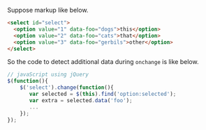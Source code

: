 Suppose markup like below.
```html
<select id="select">
  <option value="1" data-foo="dogs">this</option>
  <option value="2" data-foo="cats">that</option>
  <option value="3" data-foo="gerbils">other</option>
</select>
```
So the code to detect additional data during `onchange` is like below.
```javascript
// javaScript using jQuery
$(function(){
    $('select').change(function(){
       var selected = $(this).find('option:selected');
       var extra = selected.data('foo'); 
       ...
    });
});
```
